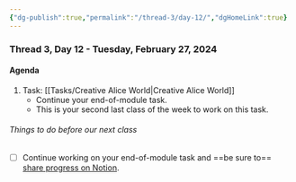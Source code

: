 ```yaml
---
{"dg-publish":true,"permalink":"/thread-3/day-12/","dgHomeLink":true}
---
```


### Thread 3, Day 12 - Tuesday, February 27, 2024
#### Agenda
1. Task: [[Tasks/Creative Alice World\|Creative Alice World]]
	- Continue your end-of-module task.
	- This is your second last class of the week to work on this task.

###### Things to do before our next class

- [ ] Continue working on your end-of-module task and ==be sure to== [share progress on Notion](https://notion.so).